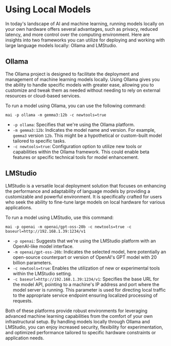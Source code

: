 # Using Local Models

In today's landscape of AI and machine learning, running models locally on your own hardware offers several advantages, such as privacy, reduced latency, and more control over the computing environment. Here are insights into two frameworks you can utilize for deploying and working with large language models locally: Ollama and LMStudio.

## Ollama

The Ollama project is designed to facilitate the deployment and management of machine learning models locally. Using Ollama gives you the ability to handle specific models with greater ease, allowing you to customize and tweak them as needed without needing to rely on external resources or cloud-based services.

To run a model using Ollama, you can use the following command:

```console
mai -p ollama -m gemma3:12b -c newtools=true
```

- `-p ollama`: Specifies that we're using the Ollama platform.
- `-m gemma3:12b`: Indicates the model name and version. For example, `gemma3` version `12b`. This might be a hypothetical or custom-built model tailored to specific tasks.
- `-c newtools=true`: Configuration option to utilize new tools or capabilities within the Ollama framework. This could enable beta features or specific technical tools for model enhancement.

## LMStudio

LMStudio is a versatile local deployment solution that focuses on enhancing the performance and adaptability of language models by providing a customizable and powerful environment. It is specifically crafted for users who seek the ability to fine-tune large models on local hardware for various applications.

To run a model using LMStudio, use this command:

```console
mai -p openai -m openai/gpt-oss-20b -c newtools=true -c baseurl=http://192.168.1.39:1234/v1
```

- `-p openai`: Suggests that we're using the LMStudio platform with an OpenAI-like model interface.
- `-m openai/gpt-oss-20b`: Indicates the selected model, here potentially an open-source counterpart or version of OpenAI's GPT model with 20 billion parameters.
- `-c newtools=true`: Enables the utilization of new or experimental tools within the LMStudio setting.
- `-c baseurl=http://192.168.1.39:1234/v1`: Specifies the base URL for the model API, pointing to a machine's IP address and port where the model server is running. This parameter is used for directing local traffic to the appropriate service endpoint ensuring localized processing of requests.

Both of these platforms provide robust environments for leveraging advanced machine learning capabilities from the comfort of your own infrastructural setup. By handling models locally through Ollama and LMStudio, you can enjoy increased security, flexibility for experimentation, and optimized performance tailored to specific hardware constraints or application needs.

